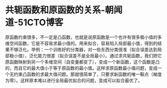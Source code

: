 # 共轭函数和原函数的关系-朝闻道-51CTO博客
原函数约束很多，不一定是凸函数，也就是说原函数是一个也许有很多极小值的多维空间函数，它是不容易求最小值的。用来拟合，容易陷入局部最小值，得到的结果不够泛化。举例：一个训练好的分类器，对一些东西分类很准（拟合误差达到局部极小值），泛化能力很差（拟合误差不是全局最小）。通过求共轭函数，我们把它原函数映射到另一个多维空间（自变量都变了），变成一个新函数，这个函数是凸的，而且它的最大值小于等于原函数的最小值。这样求原函数最小值问题，变成一个无约束凸函数的求最大值问题。那就很简单了，只要求新函数的唯一鞍点（梯度为零）。这样原本难以进行全局最优拟合的问题，变成可以拟合最优了。
